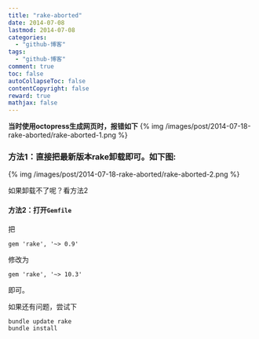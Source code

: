 ```yaml
---
title: "rake-aborted"
date: 2014-07-08
lastmod: 2014-07-08
categories:
  - "github-博客"
tags:
  - "github-博客"
comment: true
toc: false
autoCollapseToc: false
contentCopyright: false
reward: true
mathjax: false
---
```

****当时使用octopress生成网页时，报错如下****
{% img /images/post/2014-07-18-rake-aborted/rake-aborted-1.png %}


### 方法1：****直接把最新版本rake卸载即可。如下图:****
{% img /images/post/2014-07-18-rake-aborted/rake-aborted-2.png %}

如果卸载不了呢？看方法2

#### 方法2：打开`Gemfile`
把
    
    gem 'rake', '~> 0.9'
修改为
    
    gem 'rake', '~> 10.3'

即可。

如果还有问题，尝试下

    bundle update rake
    bundle install   
    